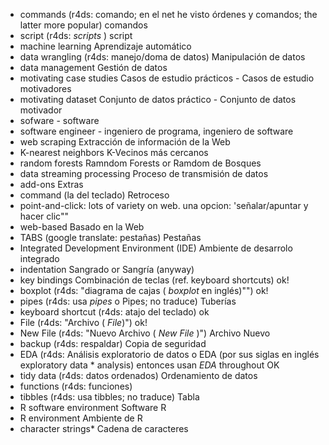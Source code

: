 * commands (r4ds: comando; en el net he visto órdenes y comandos; the latter more popular) comandos
* script (r4ds: _scripts_ ) script
* machine learning Aprendizaje automático
* data wrangling (r4ds: manejo/doma de datos) Manipulación de datos
* data management Gestión de datos
* motivating case studies Casos de estudio prácticos - Casos de estudio motivadores  
* motivating dataset Conjunto de datos práctico - Conjunto de datos motivador 
* sofware - software
* software engineer - ingeniero de programa, ingeniero de software
* web scraping Extracción de información de la Web 
* K-nearest neighbors  K-Vecinos más cercanos
* random forests Ramndom Forests or Ramdom de Bosques
* data streaming processing Proceso de transmisión de datos
* add-ons  Extras
* command (la del teclado) Retroceso
* point-and-click: lots of variety on web. una opcion: 'señalar/apuntar y hacer clic""
* web-based Basado en la Web
* TABS (google translate: pestañas) Pestañas
* Integrated Development Environment (IDE) Ambiente de desarrolo integrado
* indentation Sangrado or Sangría (anyway)
* key bindings Combinación de teclas (ref. keyboard shortcuts) ok!
* boxplot (r4ds: "diagrama de cajas ( _boxplot_ en inglés)"") ok!
* pipes (r4ds: usa _pipes_ o Pipes; no traduce) Tuberías
* keyboard shortcut (r4ds: atajo del teclado) ok
* File (r4ds: "Archivo ( _File_)") ok!
* New File (r4ds: "Nuevo Archivo ( _New File_ )") Archivo Nuevo
* backup (r4ds: respaldar) Copia de seguridad
* EDA (r4ds: Análisis exploratorio de datos o EDA (por sus siglas en inglés exploratory data * analysis) entonces usan _EDA_ throughout OK
* tidy data (r4ds: datos ordenados) Ordenamiento de datos
* functions (r4ds: funciones)
* tibbles (r4ds: usa tibbles; no traduce) Tabla
* R software environment Software R
* R environment Ambiente de R
* character strings*  Cadena de caracteres
